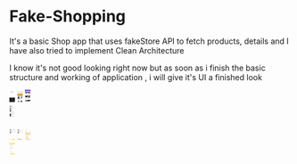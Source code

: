 # Fake-Shopping
It's a basic Shop app that uses fakeStore API to fetch products, details and I have also tried to implement Clean Architecture

I know it's not good looking right now but as soon as i finish the basic structure and working of application , i will give it's UI a finished look
<div style="width: 10% ;">
  <img style="width: 20%" src="preview.jpg"/>
  <img style="width: 20%" src="preview1.jpg"/>
  <img style="width: 20%" src="preview2.jpg"/>
  <img style="width: 20%" src="preview3.jpg"/>
  <br><br>
  <img style="width: 20%" src="preview4.jpg"/>
  <img style="width: 20%" src="preview5.jpg"/>
  <img style="width: 20%" src="preview6.jpg"/>
  <img style="width: 20%" src="preview7.jpg"/>
</div>
